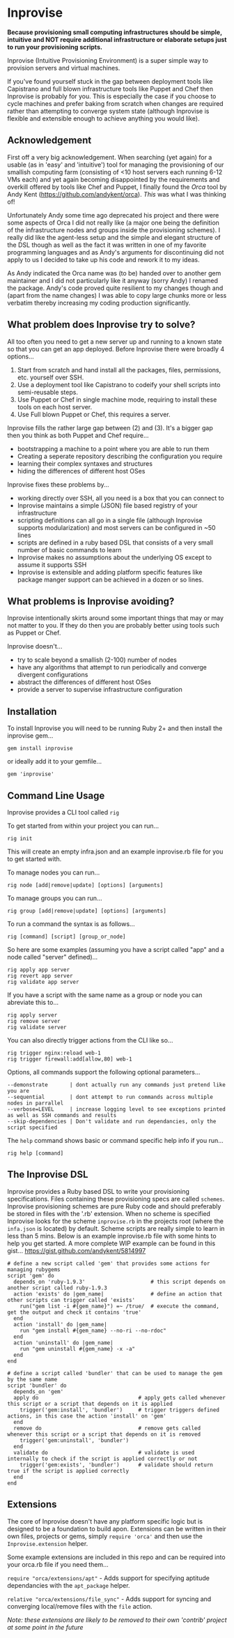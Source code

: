 
Inprovise
=========

**Because provisioning small computing infrastructures should be simple, intuitive and NOT require additional infrastructure or elaborate setups just to run your provisioning scripts.** 

Inprovise (Intuitive Provisioning Environment) is a super simple way to provision servers and virtual machines.

If you've found yourself stuck in the gap between deployment tools like Capistrano and full blown infrastructure tools like Puppet and Chef then Inprovise is probably for you. 
This is especially the case if you choose to cycle machines and prefer baking from scratch when changes are required rather than attempting to converge system state (although Inprovise is flexible and extensible enough to achieve anything you would like).

Acknowledgement
---------------

First off a very big acknowledgement.
When searching (yet again) for a usable (as in 'easy' and 'intuitive') tool for managing the provisioning of our smallish computing farm 
(consisting of <10 host servers each running 6-12 VMs each) and yet again becoming disappointed by the requirements and overkill offered by tools like
Chef and Puppet, I finally found the *Orca* tool by Andy Kent (https://github.com/andykent/orca).
*This* was what I was thinking of!

Unfortunately Andy some time ago deprecated his project and there were some aspects of Orca I did not really like (a major one being the definition of the infrastructure nodes and groups inside the provisioning schemes).
I really did like the agent-less setup and the simple and elegant structure of the DSL though as well as the fact it was written in one of my favorite programming languages and as Andy's arguments for discontinuing 
did not apply to us I decided to take up his code and rework it to my ideas.

As Andy indicated the Orca name was (to be) handed over to another gem maintainer and I did not particularly like it anyway (sorry Andy) I renamed the package. Andy's code proved quite resilient to my changes
though and (apart from the name changes) I was able to copy large chunks more or less verbatim thereby increasing my coding production significantly.
    

What problem does Inprovise try to solve?
------------------------------------

All too often you need to get a new server up and running to a known state so that you can get an app deployed. Before Inprovise there were broadly 4 options...

1. Start from scratch and hand install all the packages, files, permissions, etc. yourself over SSH.
2. Use a deployment tool like Capistrano to codeify your shell scripts into semi-reusable steps.
3. Use Puppet or Chef in single machine mode, requiring to install these tools on each host server.
4. Use Full blown Puppet or Chef, this requires a server.

Inprovise fills the rather large gap between (2) and (3). It's a bigger gap then you think as both Puppet and Chef require...

- bootstrapping a machine to a point where you are able to run them
- Creating a seperate repository describing the configuration you require
- learning their complex syntaxes and structures
- hiding the differences of different host OSes

Inprovise fixes these problems by...

- working directly over SSH, all you need is a box that you can connect to
- Inprovise maintains a simple (JSON) file based registry of your infrastructure  
- scripting definitions can all go in a single file (although Inprovise supports modularization) and most servers can be configured in ~50 lines
- scripts are defined in a ruby based DSL that consists of a very small number of basic commands to learn
- Inprovise makes no assumptions about the underlying OS except to assume it supports SSH
- Inprovise is extensible and adding platform specific features like package manger support can be achieved in a dozen or so lines.


What problems is Inprovise avoiding?
-------------------------------

Inprovise intentionally skirts around some important things that may or may not matter to you. 
If they do then you are probably better using tools such as Puppet or Chef.

Inprovise doesn't...

- try to scale beyond a smallish (2-100) number of nodes
- have any algorithms that attempt to run periodically and converge divergent configurations
- abstract the differences of different host OSes
- provide a server to supervise infrastructure configuration


Installation
------------

To install Inprovise you will need to be running Ruby 2+ and then install the inprovise gem...

    gem install inprovise

or ideally add it to your gemfile...

    gem 'inprovise'


Command Line Usage
------------------

Inprovise provides a CLI tool called `rig`

To get started from within your project you can run...

    rig init

This will create an empty infra.json and an example inprovise.rb file for you to get started with.

To manage nodes you can run...

    rig node [add|remove|update] [options] [arguments]

To manage groups you can run...

    rig group [add|remove|update] [options] [arguments]

To run a command the syntax is as follows...

    rig [command] [script] [group_or_node]

So here are some examples (assuming you have a script called "app" and a node called "server" defined)...

    rig apply app server
    rig revert app server
    rig validate app server

If you have a script with the same name as a group or node you can abreviate this to...

    rig apply server
    rig remove server
    rig validate server

You can also directly trigger actions from the CLI like so...

    rig trigger nginx:reload web-1
    rig trigger firewall:add[allow,80] web-1

Options, all commands support the following optional parameters...

    --demonstrate       | dont actually run any commands just pretend like you are
    --sequential        | dont attempt to run commands across multiple nodes in parrallel
    --verbose=LEVEL     | increase logging level to see exceptions printed as well as SSH commands and results
    --skip-dependencies | Don't validate and run dependancies, only the script specified

The `help` command shows basic or command specific help info if you run...

    rig help [command]

The Inprovise DSL
------------

Inprovise provides a Ruby based DSL to write your provisioning specifications. Files containing these provisioning
specs are called `schemes`.
Inprovise provisioning schemes are pure Ruby code and should preferably be stored in files with the '.rb' extension. When
no scheme is specified Inprovise looks for the scheme `inprovise.rb` in the projects root (where the `infa.json` is located) by default. 
Scheme scripts are really simple to learn in less than 5 mins. Below is an example inprovise.rb file with some hints to help you get started. 
A more complete WIP example can be found in this gist... https://gist.github.com/andykent/5814997

    # define a new script called 'gem' that provides some actions for managing rubygems
    script 'gem' do
      depends_on 'ruby-1.9.3'                     # this script depends on another script called ruby-1.9.3
      action 'exists' do |gem_name|               # define an action that other scripts can trigger called 'exists'
        run("gem list -i #{gem_name}") =~ /true/  # execute the command, get the output and check it contains 'true'
      end
      action 'install' do |gem_name|
        run "gem install #{gem_name} --no-ri --no-rdoc"
      end
      action 'uninstall' do |gem_name|
        run "gem uninstall #{gem_name} -x -a"
      end
    end

    # define a script called 'bundler' that can be used to manage the gem by the same name
    script 'bundler' do
      depends_on 'gem'
      apply do                                # apply gets called whenever this script or a script that depends on it is applied
        trigger('gem:install', 'bundler')     # trigger triggers defined actions, in this case the action 'install' on 'gem'
      end
      remove do                               # remove gets called whenever this script or a script that depends on it is removed
        trigger('gem:uninstall', 'bundler')
      end
      validate do                             # validate is used internally to check if the script is applied correctly or not
        trigger('gem:exists', 'bundler')      # validate should return true if the script is applied correctly
      end
    end



Extensions
----------

The core of Inprovise doesn't have any platform specific logic but is designed to be a foundation to build apon. 
Extensions can be written in their own files, projects or gems, simply `require 'orca'` and then use the `Inprovise.extension` helper.

Some example extensions are included in this repo and can be required into your orca.rb file if you need them...

`require "orca/extensions/apt"` - Adds support for specifying aptitude dependancies with the `apt_package` helper.

`relative "orca/extensions/file_sync"` - Adds support for syncing and converging local/remove files with the `file` action.

*Note: these extensions are likely to be removed to their own 'contrib' project at some point in the future*


